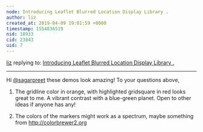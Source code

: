 ```yaml
---
node: Introducing Leaflet Blurred Location Display Library .
author: liz
created_at: 2019-04-09 19:01:59 +0000
timestamp: 1554836519
nid: 18933
cid: 23843
uid: 7
---
```




[liz](../profile/liz) replying to: [Introducing Leaflet Blurred Location Display Library .](../notes/sagarpreet/04-02-2019/introducing-leaflet-blurred-location-display)

----
 Hi [@sagarpreet](/profile/sagarpreet) these demos look amazing!
To your questions above, 

1) The gridline color in orange, with highlighted gridsquare in red looks great to me. A vibrant contrast with a blue-green planet. Open to other ideas if anyone has any! 

2) The colors of the markers might work as a spectrum, maybe something from http://colorbrewer2.org